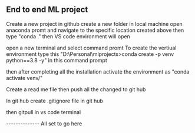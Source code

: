 ## End to end ML project

Create a new project in github
create a new folder in local machine 
open anaconda promt and navigate to the specific location created above
then type "conda ."
then VS code environment will open


open a new terminal and select command promt
To create the vertiual environment type this "D:\Personal\mlprojects>conda create -p venv python==3.8 -y" in this command prompt

then after completing all the installation activate the environment as "conda activate venv/"

Create  a read me file then push all the changed to git hub 

In git hub create .gitignore file in git hub 

then gitpull in vs code terminal 

-------------- All set to go here





